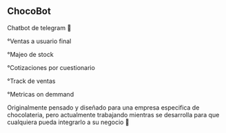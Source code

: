 ## ChocoBot

Chatbot de telegram 🤖

°Ventas a usuario final


°Majeo de stock


°Cotizaciones por cuestionario 


°Track de ventas


°Metricas on demmand

Originalmente pensado y diseñado para una empresa especifica de chocolateria, pero actualmente trabajando mientras se desarrolla para que cualquiera pueda integrarlo a su negocio 💸
